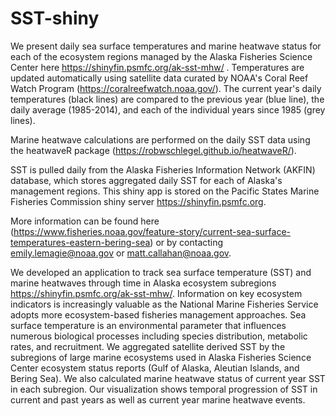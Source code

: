 # SST-shiny

We present daily sea surface temperatures and marine heatwave status for each of the ecosystem regions managed by the Alaska Fisheries Science Center here https://shinyfin.psmfc.org/ak-sst-mhw/ . 
Temperatures are updated automatically using satellite data curated by NOAA's Coral Reef Watch Program (https://coralreefwatch.noaa.gov/). 
The current year's daily temperatures (black lines) are compared to the previous year (blue line), the daily average (1985-2014), and each of the individual years since 1985 (grey lines).

Marine heatwave calculations are performed on the daily SST data using the heatwaveR package (https://robwschlegel.github.io/heatwaveR/).

SST is pulled daily from the Alaska Fisheries Information Network (AKFIN) database, which stores aggregated daily SST for each of Alaska's management regions.
This shiny app is stored on the Pacific States Marine Fisheries Commission shiny server https://shinyfin.psmfc.org.

More information can be found here (https://www.fisheries.noaa.gov/feature-story/current-sea-surface-temperatures-eastern-bering-sea) or by contacting emily.lemagie@noaa.gov or matt.callahan@noaa.gov.

We developed an application to track sea surface temperature (SST) and marine heatwaves through time in Alaska ecosystem subregions https://shinyfin.psmfc.org/ak-sst-mhw/. 
Information on key ecosystem indicators is increasingly valuable as the National Marine Fisheries Service adopts more ecosystem-based fisheries management approaches. 
Sea surface temperature is an environmental parameter that influences numerous biological processes including species distribution, metabolic rates, and recruitment. 
We aggregated satellite derived SST by the subregions of large marine ecosystems used in Alaska Fisheries Science Center ecosystem status reports (Gulf of Alaska, Aleutian Islands, and Bering Sea). 
We also calculated marine heatwave status of current year SST in each subregion. 
Our visualization shows temporal progression of SST in current and past years as well as current year marine heatwave events.
